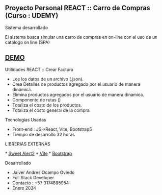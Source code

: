 ## Proyecto Personal REACT :: Carro de Compras (Curso : UDEMY)


Sistema desarrollado  

El sistema busca simular una carro de compras en on-line con el uso de un catalogo on line (SPA)

## <a href="https://www.youtube.com/watch?v=DZrnReaQ6oI" target="_blank">DEMO</a>


Utilidades REACT :: Crear Factura

* Lee los datos de un archivo (.json).
* Crea Detalles de productos agregado por el usuario de manera dinámica.
* Elimina productos agregados por el usuario de manera dinamica.
* Componente de rutas ()
* Totaliza el costo de los productos.
* Totaliza el costo general de la compra.

Tecnologías Usadas
* Front-end  : JS->React, Vite, Bootstrap5
* Tiempo de desarrollo 32 horas


LIBRERIAS EXTERNAS
<p align="left">
* <a href="https://sweetalert2.github.io/">Sweet Alert2</a>
* <a href="https://vitejs.dev/guide/">Vite</a>
* <a href="https://getbootstrap.com/docs/5.3/getting-started/download/">Bootstrap</a>
</p>


Desarrollado
* Jaiver Andrés Ocampo Oviedo
* Full Stack Developer
* Contacto : +57 3174885954
* Enero 2024 